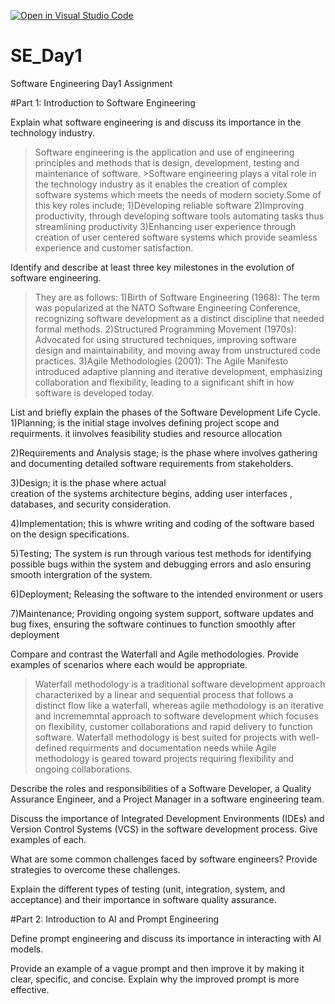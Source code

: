 [![Open in Visual Studio Code](https://classroom.github.com/assets/open-in-vscode-2e0aaae1b6195c2367325f4f02e2d04e9abb55f0b24a779b69b11b9e10269abc.svg)](https://classroom.github.com/online_ide?assignment_repo_id=18499247&assignment_repo_type=AssignmentRepo)
# SE_Day1
Software Engineering Day1 Assignment

#Part 1: Introduction to Software Engineering

Explain what software engineering is and discuss its importance in the technology industry. 
>Software engineering is the application  and use of engineering principles and 
 methods that is design, development, 
 testing and maintenance of software. >Software engineering plays a vital 
 role in the technology industry as it 
 enables the creation of complex 
 software systems which meets the needs 
 of modern society.Some of this key 
 roles include;
  1)Developing reliable software
  2)Improving productivity, through 
   developing software tools automating 
   tasks thus streamlining productivity
  3)Enhancing user experience through 
   creation of user centered software 
   systems which provide seamless 
   experience and customer satisfaction.
 

Identify and describe at least three key milestones in the evolution of software engineering.
>They are as follows:
 1)Birth of Software Engineering (1968): 
  The term was popularized at the NATO 
  Software Engineering Conference, 
  recognizing software development as a 
  distinct discipline that needed formal 
  methods.
 2)Structured Programming Movement 
  (1970s): Advocated for using 
  structured techniques, improving 
  software design and maintainability, 
  and moving away from unstructured code 
  practices.
 3)Agile Methodologies (2001): The Agile 
  Manifesto introduced adaptive planning 
  and iterative development, emphasizing 
  collaboration and flexibility, leading 
  to a significant shift in how software 
  is developed today.

List and briefly explain the phases of the Software Development Life Cycle.
1)Planning; is the initial stage 
  involves defining project scope and 
  requirments. it iinvolves feasibility 
  studies and resource allocation

2)Requirements and Analysis stage; is 
  the phase where involves gathering 
  and documenting detailed software 
  requirements from stakeholders.

3)Design; it is the phase where actual  
  creation of the systems architecture 
  begins, adding user interfaces , 
  databases, and security consideration.

4)Implementation; this is whwre writing 
  and coding of the software based on 
  the design specifications.

5)Testing; The system is run through 
  various test methods for identifying 
  possible bugs within the system and 
  debugging errors and aslo ensuring 
  smooth intergration of the system.

6)Deployment; Releasing the software to 
 the intended environment or users

7)Maintenance; Providing ongoing system 
  support, software updates and bug 
  fixes, ensuring the software 
  continues to function smoothly after 
  deployment
 
Compare and contrast the Waterfall and Agile methodologies. Provide examples of scenarios where each would be appropriate.
>Waterfall methodology is a traditional software development approach characterixed by a linear and sequential process that follows a distinct flow like a waterfall, whereas agile methodology is an iterative and incrememntal approach to software development which focuses on flexibility, customer collaborations and rapid delivery to function software.
Waterfall methodology is best suited for projects with well-defined  requirments and documentation needs while Agile methodology is geared toward projects requiring flexibility and ongoing collaborations.

Describe the roles and responsibilities of a Software Developer, a Quality Assurance Engineer, and a Project Manager in a software engineering team.


Discuss the importance of Integrated Development Environments (IDEs) and Version Control Systems (VCS) in the software development process. Give examples of each.


What are some common challenges faced by software engineers? Provide strategies to overcome these challenges.


Explain the different types of testing (unit, integration, system, and acceptance) and their importance in software quality assurance.


#Part 2: Introduction to AI and Prompt Engineering


Define prompt engineering and discuss its importance in interacting with AI models.


Provide an example of a vague prompt and then improve it by making it clear, specific, and concise. Explain why the improved prompt is more effective.
